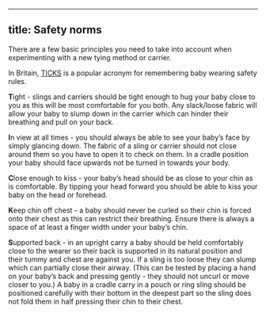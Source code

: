 ----
title: Safety norms
----

There are a few basic principles you need to take into account when experimenting with a new tying method or carrier.

In Britain, [TICKS](http://www.schoolofbabywearing.com/Images/TICKS.pdf) is a popular acronym for remembering baby wearing safety rules.

**T**ight - slings and carriers should be tight enough to hug your baby close to you as this will be most comfortable for you both. Any slack/loose fabric will allow your baby to slump down in the carrier which can hinder their breathing and pull on your back.

**I**n view at all times - you should always be able to see your baby’s face by simply glancing down. The fabric of a sling or carrier should not close around them so you have to open it to check on them. In a cradle position your baby should face upwards not be turned in towards your body. 

**C**lose enough to kiss - your baby’s head should be as close to your chin as is comfortable. By tipping your head forward you should be able to kiss your baby on the head or forehead. 

**K**eep chin off chest - a baby should never be curled so their chin is forced onto their chest as this can restrict their breathing. Ensure there is always a space of at least a finger width under your baby’s chin.

**S**upported back - in an upright carry a baby should be held comfortably close to the wearer so their back is supported in its natural position and their tummy and chest are against you. If a sling is too loose they can slump which can partially close their airway. (This can be tested by placing a hand on your baby’s back and pressing gently - they should not uncurl or move closer to you.) A baby in a cradle carry in a pouch or ring sling should be positioned carefully with their bottom in the deepest part so the sling does not fold them in half pressing their chin to their chest.


